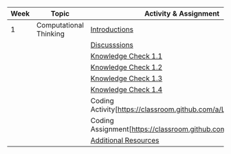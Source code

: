  | Week | Topic                  | Activity & Assignment |
|------|------------------------|-----------------------|
| 1    | Computational Thinking | [Introductions](./Introduction.pdf)         |
|      |                        | [Discusssions](https://classroom.google.com/c/NjE1MzM0ODAxMDIz/a/NjE1MzM0OTgwMTYw/details)          |
|      |                        | [Knowledge Check 1.1](https://docs.google.com/forms/d/e/1FAIpQLScjGXd0o0BWaRu7wL4gX5FCZS7FHekQJpiU8fmHbzIIsO2u9g/viewform)  |
|      |                        | [Knowledge Check 1.2](https://docs.google.com/forms/d/e/1FAIpQLSf24mY0II4zC6PwlVbqHEfqdzP1anLLRrjA4codsXz6xyA3vQ/viewform)  |
|      |                        | [Knowledge Check 1.3](https://docs.google.com/forms/d/e/1FAIpQLSc-o02ZIUFR7f3jDGLh3K1P4nr1oqoftOhq0SYVKFdD-Wx4-g/viewform)  |
|      |                        | [Knowledge Check 1.4](https://docs.google.com/forms/d/e/1FAIpQLSeaCxeBMx1ThEeciV1fasrzutUt4ZfuQWRfkgDuTJcQRjlUBA/viewform)  |
|      |                        | Coding Activity[https://classroom.github.com/a/L1g8nYwS]       |
|      |                        | Coding Assignment[https://classroom.github.com/a/L1g8nYwS]     |
|      |                        | [Additional Resources](./Additional%20Resources.pdf)  |
